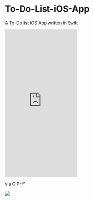 # To-Do-List-iOS-App
A To-Do list iOS App written in Swift


<iframe src="https://giphy.com/embed/5zkL51B2Qun5TByn2z" width="236" height="480" frameBorder="0" class="giphy-embed" allowFullScreen></iframe><p><a href="https://giphy.com/gifs/5zkL51B2Qun5TByn2z">via GIPHY</a></p>


<img src="https://giphy.com/embed/5zkL51B2Qun5TByn2z" />
